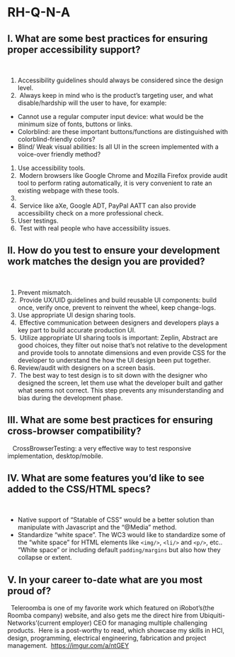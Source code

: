 # RH-Q-N-A

## I. What are some best practices for ensuring proper accessibility support?
 
1. Accessibility guidelines should always be considered since the design level.
2.  Always keep in mind who is the product’s targeting user, and what disable/hardship will the user to have, for example:
* Cannot use a regular computer input device: what would be the minimum size of fonts, buttons or links.
* Colorblind: are these important buttons/functions are distinguished with colorblind-friendly colors?
* Blind/ Weak visual abilities: Is all UI in the screen implemented with a voice-over friendly method?
1. Use accessibility tools.
2.  Modern browsers like Google Chrome and Mozilla Firefox provide audit tool to perform rating automatically, it is very convenient to rate an existing webpage with these tools.
3.  
4.  Service like aXe, Google ADT, PayPal AATT can also provide accessibility check on a more professional check.
5. User testings.
6.  Test with real people who have accessibility issues. 
 
## II. How do you test to ensure your development work matches the design you are provided?
 
1. Prevent mismatch.
2.  Provide UX/UID guidelines and build reusable UI components: build once, verify once, prevent to reinvent the wheel, keep change-logs.
 
1. Use appropriate UI design sharing tools.
2.  Effective communication between designers and developers plays a key part to build accurate production UI.
3.  Utilize appropriate UI sharing tools is important: Zeplin, Abstract are good choices, they filter out noise that’s not relative to the development and provide tools to annotate dimensions and even provide CSS for the developer to understand the how the UI design been put together.
4. Review/audit with designers on a screen basis.
5.  The best way to test design is to sit down with the designer who designed the screen, let them use what the developer built and gather what seems not correct. This step prevents any misunderstanding and bias during the development phase.

## III. What are some best practices for ensuring cross-browser compatibility?
 
 CrossBrowserTesting: a very effective way to test responsive implementation, desktop/mobile.
 
## IV. What are some features you’d like to see added to the CSS/HTML specs?
 
* Native support of “Statable of CSS” would be a better solution than manipulate with Javascript and the “@Media” method. 
* Standardize “white space”. The WC3 would like to standardize some of the “white space” for HTML elements like `<img/>`, `<li/>` and `<p/>`, etc.. “White space” or including default `padding/margins` but also how they collapse or extent. 
 
## V. In your career to-date what are you most proud of?
 
Teleroomba is one of my favorite work which featured on iRobot’s(the Roomba company) website, and also gets me the direct hire from Ubiquiti-Networks’(current employer) CEO for managing multiple challenging products.
 Here is a post-worthy to read, which showcase my skills in HCI, design, programming, electrical engineering, fabrication and project management.
 https://imgur.com/a/ntGEY
